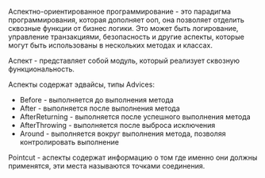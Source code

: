 Аспектно-ориентированное программирование - это парадигма программирования, которая дополняет ооп, она позволяет отделить сквозные функции от бизнес логики. Это может быть логирование, управление транзакциями, безопасность и другие аспекты, которые могут быть использованы в нескольких методах и классах. 

Аспект - представляет собой модуль, который реализует сквозную функциональность. 

Аспекты содержат эдвайсы, типы Advices: 
- Before - выполняется до выполнения метода
- After - выполняется после выполнения метода
- AfterReturning - выполняется после успешного выполнения метода
- AfterThrowing - выполняется после выброса исключения
- Around - выполняется вокруг выполнения метода, позволяя контролировать выполнение 

Pointcut -  аспекты содержат информацию о том где именно они должны применятся, эти места называются точками соединения. 